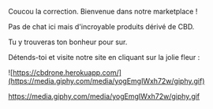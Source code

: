 Coucou la correction. Bienvenue dans notre marketplace !

Pas de chat ici mais d'incroyable produits dérivé de CBD.

Tu y trouveras ton bonheur pour sur.

Détends-toi et visite notre site en cliquant sur la jolie fleur :

![https://cbdrone.herokuapp.com/](https://media.giphy.com/media/yogEmgIWxh72w/giphy.gif)

https://media.giphy.com/media/yogEmgIWxh72w/giphy.gif
